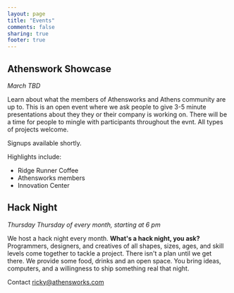 ```yaml
---
layout: page
title: "Events"
comments: false
sharing: true
footer: true
---
```


Athenswork Showcase
-------------------
*March TBD*

Learn about what the members of Athensworks and Athens community are up to.  This is an open event where we ask people to give 3-5 minute presentations about they they or their company is working on. There will be a time for people to mingle with participants throughout the evnt.  All types of projects welcome.

Signups available shortly. 

Highlights include:

* Ridge Runner Coffee
* Athensworks members
* Innovation Center

Hack Night
----------
*Thursday Thursday of every month, starting at 6 pm*

We host a hack night every month. **What's a hack night, you ask?** Programmers, designers, and creatives of all shapes, sizes, ages, and skill levels come together to tackle a project.  There isn't a plan until we get there.  We provide some food, drinks and an open space.  You bring ideas, computers, and a willingness to ship something real that night.

Contact [ricky@athensworks.com](mailto:ricky@athensworks.com)
